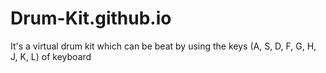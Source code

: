 # Drum-Kit.github.io
It's a virtual drum kit which can be beat by using  the keys (A, S, D, F, G, H, J, K, L) of keyboard 
